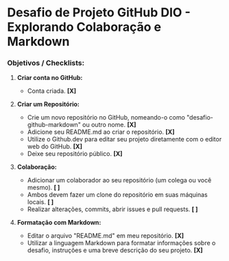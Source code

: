 # Desafio de Projeto GitHub DIO - Explorando Colaboração e Markdown

### Objetivos / Checklists:

1. **Criar conta no GitHub:**
   - Conta criada. **[X]**


2. **Criar um Repositório:** 
   - Crie um novo repositório no GitHub, nomeando-o como "desafio-github-markdown" ou outro nome. **[X]**
   - Adicione seu README.md ao criar o repositório. **[X]**
   - Utilize o Github.dev para editar seu projeto diretamente com o editor web do GitHub. **[X]**
   - Deixe seu repositório público. **[X]**


3. **Colaboração:**
   - Adicionar um colaborador ao seu repositório (um colega ou você mesmo). **[ ]**
   - Ambos devem fazer um clone do repositório em suas máquinas locais. **[ ]**
   - Realizar alterações, commits, abrir issues e pull requests. **[ ]**


4. **Formatação com Markdown:**
   - Editar o arquivo "README.md" em meu repositório. **[X]** 
   - Utilizar a linguagem Markdown para formatar informações sobre o desafio, instruções e uma breve descrição do seu projeto. **[X]**


